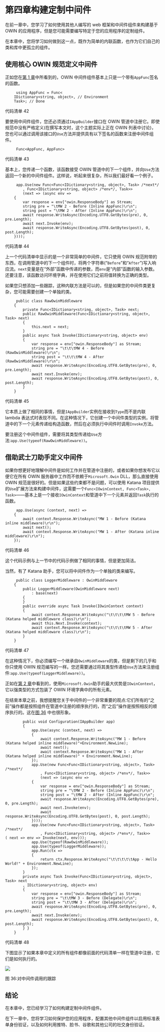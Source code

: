 # 第四章构建定制中间件

在前一章中，您学习了如何使用其他人编写的 web 框架和中间件组件来构建基于 OWIN 的应用程序，但是您可能需要编写特定于您的应用程序的定制组件。

在本章中，您将学习如何做到这一点，既作为简单的内联函数，也作为它们自己的类和库中更孤立的组件。

## 使用核心 OWIN 规范定义中间件

正如您在[第 1 章](1.html#_Chapter_1_)中所看到的，OWIN 中间件组件基本上只是一个带有`AppFunc`签名的函数。

```
     using AppFunc = Func<
    IDictionary<string, object>, // Environment
    Task>; // Done

```

代码清单 42

要使用中间件组件，您还必须通过`IAppBuilder`接口在 OWIN 管道中注册它。即使规范中没有严格定义(在撰写本文时，这个主题实际上正在 OWIN 列表中讨论)，您也可以通过调用该接口的`Use`方法并提供具有以下签名的函数来注册中间件组件。

```
     Func<AppFunc, AppFunc>

```

代码清单 43

基本上，您传递一个函数，该函数接受 OWIN 管道中的下一个组件，并向`Use`方法返回一个新的中间件组件。这样说，听起来很复杂，所以我们最好看一个例子。

```
     app.Use(new Func<Func<IDictionary<string, object>, Task> /*next*/
        , Func<IDictionary<string, object> /*env*/, Task>>
        (next => (async env =>
    {
        var response = env["owin.ResponseBody"] as Stream;
        string pre = "\tMW 2 - Before (Inline AppFunc)\r\n";
        string post = "\tMW 2 - After (Inline AppFunc)\r\n";
        await response.WriteAsync(Encoding.UTF8.GetBytes(pre), 0, pre.Length);
        await next.Invoke(env);
        await response.WriteAsync(Encoding.UTF8.GetBytes(post), 0, post.Length);
    })));

```

代码清单 44

上一个代码清单中显示的是一个非常简单的中间件，它只使用 OWIN 规范附带的东西，在调用管道中的下一个组件时，将两个字符串(“`Before`”和“`After`”)写入响应流。`next`变量是在“外部”函数中传递的参数，而`env`是“内部”函数的输入参数。还要注意，该函数访问环境字典，并在使用它们之前将值转换为正确的类型。

如果您只想添加一些跟踪，这种内联方法是可以的，但是如果您的中间件类更复杂，您可能需要创建一个单独的类。

```
     public class RawOwinMiddleware
    {
        private Func<IDictionary<string, object>, Task> next;
        public RawOwinMiddleware(Func<IDictionary<string, object>, Task> next)
        {
            this.next = next;
        }
        public async Task Invoke(IDictionary<string, object> env)
        {
            var response = env["owin.ResponseBody"] as Stream;
            string pre = "\t\t\tMW 4 - Before (RawOwinMiddleware)\r\n";
            string post = "\t\t\tMW 4 - After (RawOwinMiddleware)\r\n";
            await response.WriteAsync(Encoding.UTF8.GetBytes(pre), 0, pre.Length);
            await next.Invoke(env);
            await response.WriteAsync(Encoding.UTF8.GetBytes(post), 0, post.Length);
        }
    }

```

代码清单 45

它本质上做了相同的事情，但是`IAppBuilder`实例在接收到`Type`而不是内联 lambda 表达式时表现不同。在这种情况下，它创建一个中间件类型的实例，将管道中的下一个元素传递给构造函数，然后在必须执行中间件时调用`Invoke`方法。

要注册这个中间件组件，需要将其类型传递给`Use`方法:`app.Use(typeof(RawOwinMiddleware))`。

## 借助武士刀助手定义中间件

如果你想更好地理解中间件是如何工作并在管道中注册的，或者如果你想发布它以便它在所有 OWIN 服务器中工作而不依赖于`Microsoft.Owin` DLL，那么直接使用 OWIN 规范是很好的。但是如果这些约束都不是问题，可以使用 Katana 项目提供的`Use`扩展方法来构建中间件，这需要一个`Func<IOwinContext, Func<Task>, Task>`——基本上是一个接收`IOwinContext`和管道中下一个元素并返回`Task`执行的函数。

```
     app.Use(async (context, next) =>
    {
        await context.Response.WriteAsync("MW 1 - Before (Katana inline middleware)\r\n");
        await next();
        await context.Response.WriteAsync("MW 1 - After (Katana inline middleware)\r\n");
    });

```

代码清单 46

这个代码示例与上一节中的代码示例做了相同的事情，但是更加简洁。

当然，有了 Katana 助手，您可以将中间件作为一个单独的类来编写。

```
     public class LoggerMiddleware : OwinMiddleware
    {
        public LoggerMiddleware(OwinMiddleware next)
            : base(next)
        {
        }
        public override async Task Invoke(IOwinContext context)
        {
            await context.Response.WriteAsync("\t\t\t\tMW 5 - Before (Katana helped middleware class)\r\n");
            await this.Next.Invoke(context);
            await context.Response.WriteAsync("\t\t\t\tMW 5 - After (Katana helped middleware class)\r\n");
        }
    }

```

代码清单 47

在这种情况下，你必须编写一个继承自`OwinMiddleware`的类，但是剩下的几乎和你只使用 OWIN 规范编写的一样。您还需要通过将其类型传递给`Use`方法来注册组件:`app.Use(typeof(LoggerMiddleware))`。

正如在[第 2 章](2.html#_Chapter_2_)中看到的，使用`Microsoft.Owin`助手的最大优势是`IOwinContext`，它以强类型的方式包装了 OWIN 环境字典中的所有元素。

在结束本章之前，我想提醒您关于中间件的一个非常重要的观点:它们所有的“之前”操作都是按照组件在管道中注册的顺序执行的，而“之后”操作是按照相反的顺序执行的。这在[图 36](#Figure36) 中也很形象。

```
        public void Configuration(IAppBuilder app)
        {
            app.Use(async (context, next) =>
            {
                await context.Response.WriteAsync("MW 1 - Before (Katana helped inline middleware)"+Environment.NewLine);
                await next();
                await context.Response.WriteAsync("MW 1 - After (Katana helped inline middleware)" + Environment.NewLine);
            });
            app.Use(new Func<Func<IDictionary<string, object>, Task> /*next*/
                , Func<IDictionary<string, object> /*env*/, Task>>
                (next => (async env =>
            {
                var response = env["owin.ResponseBody"] as Stream;
                string pre = "\tMW 2 - Before (Inline AppFunc)\r\n";
                string post = "\tMW 2 - After (Inline AppFunc)\r\n";
                await response.WriteAsync(Encoding.UTF8.GetBytes(pre), 0, pre.Length);
                await next.Invoke(env);
                await response.WriteAsync(Encoding.UTF8.GetBytes(post), 0, post.Length);
            })));
            app.Use(new Func<Func<IDictionary<string, object>, Task> /*next*/
                , Func<IDictionary<string, object> /*env*/, Task>>             ( next => env => Invoke(next, env)));
            app.Use(typeof(RawOwinMiddleware));
            app.Use(typeof(LoggerMiddleware));
            app.Run(ctx =>
            {
                return ctx.Response.WriteAsync("\t\t\t\t\tApp - Hello World!" + Environment.NewLine);
            });
        }
        private async Task Invoke(Func<IDictionary<string, object>, Task> next
        , IDictionary<string, object> env)
        {
            var response = env["owin.ResponseBody"] as Stream;
            string pre = "\t\tMW 3 - Before (Delegate)\r\n";
            string post = "\t\tMW 3 - After (Delegate)\r\n";
            await response.WriteAsync(Encoding.UTF8.GetBytes(pre), 0, pre.Length);
            await next.Invoke(env);
            await response.WriteAsync(Encoding.UTF8.GetBytes(post), 0, post.Length);
        } }
    }

```

代码清单 48

下图显示了如果本章中定义的所有组件都像前面的代码清单一样在管道中注册，它们是如何执行的。

![](../Images/image041.png)

图 36:对中间件调用的跟踪

## 结论

在本章中，您已经学习了如何构建定制中间件组件。

在下一章中，您将学习如何保护您的应用程序，配置其他中间件组件以启用标准表单身份验证，以及如何利用推特、脸书、谷歌和其他公司的社交身份验证。